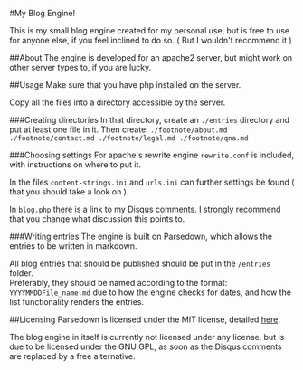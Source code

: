 #My Blog Engine! 

This is my small blog engine created for my personal use, but is free to use for
anyone else, if you feel inclined to do so. ( But I wouldn't recommend it )

##About
The engine is developed for an apache2 server, but might work on other server types
to, if you are lucky.

##Usage
Make sure that you have php installed on the server.

Copy all the files into a directory accessible by the server.

###Creating directories
In that directory, create an ``./entries`` directory and put at least one file
in it. Then create:
``
./footnote/about.md
./footnote/contact.md
./footnote/legal.md
./footnote/qna.md
`` 

###Choosing settings
For apache's rewrite engine ``rewrite.conf`` is included, with instructions on
where to put it.

In the files ``content-strings.ini`` and ``urls.ini`` can further settings be
found ( that you should take a look on ).

In ``blog.php`` there is a link to my Disqus comments. I strongly recommend that
you change what discussion this points to.

###Writing entries
The engine is built on Parsedown, which allows the entries to be written in 
markdown.

All blog entries that should be published should be put in the ``/entries`` folder.  
Preferably, they should be named according to the format: ``YYYYMMDDFile_name.md``
due to how the engine checks for dates, and how the list functionality renders
the entries.

##Licensing
Parsedown is licensed under the MIT license, detailed [here](./LICENSE_PARSEDOWN.php).

The blog engine in itself is currently not licensed under any license, but is due
to be licensed under the GNU GPL, as soon as the Disqus comments are replaced
by a free alternative.
